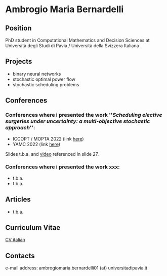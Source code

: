 # Ambrogio Maria Bernardelli



## Position

PhD student in Computational Mathematics and Decision Sciences at Università degli Studi di Pavia / Università della Svizzera Italiana


## Projects

* binary neural networks
* stochastic optimal power flow
* stochastic scheduling problems


## Conferences

### Conferences where i presented the work ''*Scheduling elective surgeries under uncertainty: a multi-objective stochastic approach*'':

* ICCOPT / MOPTA 2022 (link [here](https://iccopt2022.lehigh.edu/))
* YAMC 2022 (link [here](http://www.yamc.it/))

Slides t.b.a. and [video](https://raw.githubusercontent.com/AmbrogioMB/AmbrogioMB.github.io/main/demo_rec.mp4) referenced in slide 27.

### Conferences where i presented the work xxx:

* t.b.a.
* t.b.a.


## Articles

* t.b.a.


## Curriculum Vitae

[CV italian](https://raw.githubusercontent.com/AmbrogioMB/AmbrogioMB.github.io/main/curriculum.pdf)


## Contacts

e-mail address: ambrogiomaria.bernardelli01 (at) universitadipavia.it
